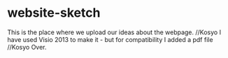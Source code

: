 website-sketch
==============

This is the place where we upload our ideas about the webpage.
//Kosyo
I have used Visio 2013 to make it - but for compatibility I added a pdf file
//Kosyo Over.

